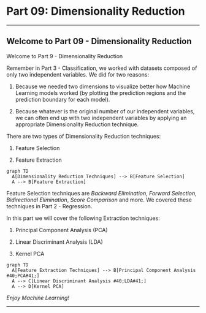 # Part 09: Dimensionality Reduction
<hr>

## Welcome to Part 09 - Dimensionality Reduction

Welcome to Part 9 - Dimensionality Reduction

Remember in Part 3 - Classification, we worked with datasets composed of only two independent variables. We did for two reasons:
1. Because we needed two dimensions to visualize better how Machine Learning models worked (by plotting the prediction regions and the prediction boundary for each model).

2. Because whatever is the original number of our independent variables, we can often end up with two independent variables by applying an appropriate Dimensionality Reduction technique.

There are two types of Dimensionality Reduction techniques:
1. Feature Selection

2. Feature Extraction

```mermaid
graph TD
  A[Dimensionality Reduction Techniques] --> B[Feature Selection]
  A --> B[Feature Extraction]
```

Feature Selection techniques are *Backward Elimination*, *Forward Selection*, *Bidirectional Elimination*, *Score Comparison* and more. We covered these techniques in Part 2 - Regression.

In this part we will cover the following Extraction techniques:
1. Principal Component Analysis (PCA)

2. Linear Discriminant Analysis (LDA)

3. Kernel PCA

```mermaid
graph TD
  A[Feature Extraction Techniques] --> B[Principal Component Analysis #40;PCA#41;]
  A --> C[Linear Discriminant Analysis #40;LDA#41;]
  A --> D[Kernel PCA]
```

*Enjoy Machine Learning!*
<hr>
